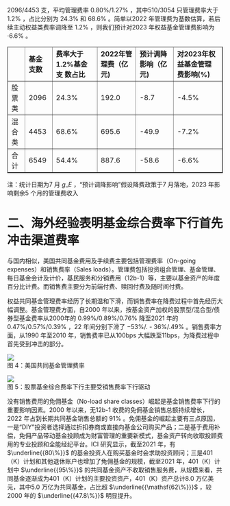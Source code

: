 2096/4453 支，平均管理费率 $0.80\%/1.27\%$ ，其中510/3054 只管理费率大于 $1.2\%$ ，占比分别为 $24.3\%$ 和 $68.6\%$ 。简单以2022 年管理费为基数估算，若后续主动权益类费率调降至 $1.2\%$ ，则我们预计对2023 年权益基金管理费影响为 ${\cdot6.6\%}$ 。  

<td><table  border="1"><thead><tr><td></td><td><b>基金支数</b></td><td><b>费率大于 1.2%基金支 数占比</b></td><td><b>2022年管 理费（亿 元)</b></td><td><b>预计调降影响（亿 元)</b></td><td><b>对2023年权益基金管理 费影响(%)</b></td></tr></thead><tbody><tr><td>股票类</td><td>2096</td><td>24.3%</td><td>192.0</td><td>-8.7</td><td>-4.5%</td></tr><tr><td>混合类</td><td>4453</td><td>68.6%</td><td>695.6</td><td>-49.9</td><td>-7.2%</td></tr><tr><td>合计</td><td>6549</td><td>54.4%</td><td>887.6</td><td>-58.6</td><td>-6.6%</td></tr></tbody></table></td>


注：统计日期为7 月 $g\_E$ ，“预计调降影响”假设降费政策于7 月落地，2023 年影响剩余5 个月的管理费收入  

# 二、海外经验表明基金综合费率下行首先冲击渠道费率  

与国内相似，美国共同基金费用及手续费主要包括管理费率（On-going expenses）和销售费率（Sales loads）。管理费包括投资组合管理、基金管理、每日基金会计及计价，基民服务和分销费用（12b-1）等，主要以基金资产的年度百分比计费。而销售费主要分为前端付费、赎回付费及随时间付费。  

权益共同基金管理费率经历了长期温和下滑，而销售费率在降费过程中首先经历大幅调整。基金管理费方面，自2000 年以来，按基金资产加权的股票型/混合型/债券型基金费率从2000年的 $0.99\%/0.89\%/0.76\%$ 降至2021 年的 $0.47\%/0.57\%/0.39\%$ ，22 年间分别下滑了 $-53\%/.$ - $36\%/.49\%$ 。销售费率方面，从1990 年至2010 年，销售费率已从100bps 大幅跌至11bps，为降费过程中首先受到冲击的部分。  

![](images/c0a78047866906c899e217ba1b8f290ea9ba2fbdc97fcf2aa5c5bd4466cdee9b.jpg)  
图 4：美国共同基金管理费率  

![](images/d2321d2b5ef7c6b66899cdd67b7aae1dc76a17ea3d3feab653c61336ca3b6d5d.jpg)  
图 5：股票基金综合费率下行主要受销售费率下行驱动  

没有销售费用的免佣基金（No-load share classes）崛起是基金销售费率下行的重要影响因素。2000 年以来，无12b-1 收费的免佣基金销售总额持续增长，2022 年占到长期共同基金销售总额的 $91\%$ 。免佣基金的崛起主要有三点原因，一是“DIY”投资者选择通过折扣券商或直接向基金公司购买产品；二是基于费用补偿，免佣产品带动基金投顾成为财富管理的重要新模式，基金资产转向收取投顾费用的专业投顾和全能经纪平台。ICI 研究显示，截至2021 年，有 $\underline{{80\%}}$ 的基金投资人在购买基金时会求助投资顾问；三是401（K）计划和其他退休账户也增加了免佣基金的规模，截至2021 年，401（K）计划中 $\underline{{95\%}}$ 的共同基金资产不收取销售服务费，从规模来看，共同基金逐渐成为401（K）计划的主要投资资产，401（K）资产总计8.0 万亿美元，其中5.0 万亿为共同基金，占比超 $\underline{{\mathsf{62\%}}}$ ，较2000 年的 $\underline{{47.8\%}}$ 明显提升。  